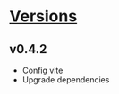 # [Versions](https://github.com/Tracktor/treege/releases)

## v0.4.2
- Config vite
- Upgrade dependencies
